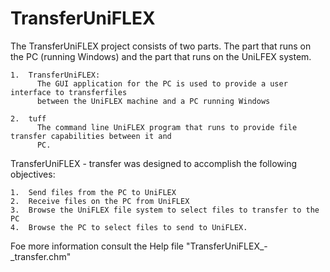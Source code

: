# TransferUniFLEX

  The TransferUniFLEX project consists of two parts. The part that runs on the PC (running Windows) and the 
  part that runs on the UniLFEX system.

    1.  TransferUniFLEX:
          The GUI application for the PC is used to provide a user interface to transferfiles 
          between the UniFLEX machine and a PC running Windows
          
    2.  tuff
          The command line UniFLEX program that runs to provide file transfer capabilities between it and 
          PC.

  TransferUniFLEX - transfer was designed to accomplish the following objectives:

    1.  Send files from the PC to UniFLEX 
    2.  Receive files on the PC from UniFLEX 
    3.  Browse the UniFLEX file system to select files to transfer to the PC
    4.  Browse the PC to select files to send to UniFLEX.

  Foe more information consult the Help file "TransferUniFLEX_-_transfer.chm"
